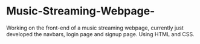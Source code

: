 # Music-Streaming-Webpage-
Working on the front-end of a music streaming webpage, currently just developed the navbars, login page and signup page. Using HTML and CSS.
